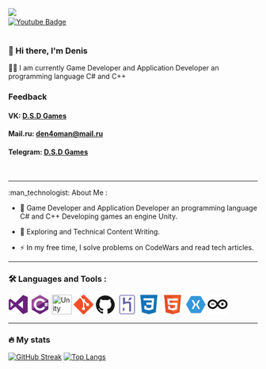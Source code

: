 <div align="left">
    <div id="header">
  <img src="https://media.giphy.com/media/M9gbBd9nbDrOTu1Mqx/giphy.gif" width="160"/>
</div>
<div id="badges">
  <a href="https://youtube.com/channel/UCADSk9ToY8zGm9u3lROR1xg">
    <img src="https://img.shields.io/badge/YouTube-red?style=for-the-badge&logo=youtube&logoColor=white" alt="Youtube Badge" width="160"/>
  </a>
</div>
 <div>
  <img src="https://komarev.com/ghpvc/?username=DSD-Games&style=flat-square&color=blue" alt="" width="160"/>
 </div>
</div>
    </div>
    
 ### :wave: Hi there, I'm Denis
:man_technologist: I am currently Game Developer and Application Developer an programming language C# and C++ 

### Feedback
#### VK: [D.S.D Games](https://vk.com/dsdgames)
#### Mail.ru: den4oman@mail.ru 
#### Telegram: [D.S.D Games](https://t.me/dsdgames)

<div id="view-panel" bakground-color="red" align="center">
 <img  src="https://sarev.com/ghpvc/?username=your-github-username&style=flat-square&color=blue" alt=""/>
</div>

---

<div align="left">
:man_technologist: About Me :
</div>

- :telescope: Game Developer and Application Developer an programming language C# and C++
 Developing games an engine Unity.

- :seedling: Exploring and Technical Content Writing.

- :zap: In my free time, I solve problems on CodeWars and read tech articles.

---

### :hammer_and_wrench: Languages and Tools :
<div>
  <img src="https://github.com/devicons/devicon/blob/master/icons/visualstudio/visualstudio-plain.svg" title="Visual Studio" **alt="Visual Studio" width="40" height="40"/>
  <img src="https://github.com/devicons/devicon/blob/master/icons/csharp/csharp-original.svg" title="C#" **alt="C#" width="40" height="40"/>
  <img src="https://github.com/devicons/devicon/blob/master/icons/unity/unity-original.svg" title="Unity" **alt="Unity" width="40" height="40"/>
      <img src="https://github.com/devicons/devicon/blob/master/icons/git/git-original.svg" title="Git" **alt="Git" width="40" height="40"/>
  <img src="https://github.com/devicons/devicon/blob/master/icons/github/github-original.svg" title="GitHub" **alt="GitHub" width="40" height="40"/>
      <img src="https://github.com/devicons/devicon/blob/master/icons/heroku/heroku-original.svg" title="Heroku" **alt="Heroku" width="40" height="40"/>
       <img src="https://github.com/devicons/devicon/blob/master/icons/css3/css3-plain.svg"  title="CSS3" alt="CSS" width="40" height="40"/>&nbsp;
  <img src="https://github.com/devicons/devicon/blob/master/icons/html5/html5-original.svg" title="HTML5" alt="HTML" width="40" height="40"/>&nbsp;
  <img src="https://github.com/devicons/devicon/blob/master/icons/xamarin/xamarin-original.svg" title="Xamarin" **alt="Xamarin" width="40" height="40"/>
  <img src="https://github.com/devicons/devicon/blob/master/icons/arduino/arduino-plain.svg" title="Arduino" **alt="Arduino" width="40" height="40"/>
</div>

---

### :fire: My stats

[![GitHub Streak](http://github-readme-streak-stats.herokuapp.com?user=DSD-Games&hide_border=)](https://git.io/streak-stats)
[![Top Langs](https://github-readme-stats.vercel.app/api/top-langs/?username=DSD-Games&layout=compact&theme=flag-india)](https://github.com/anuraghazra/github-readme-stats)
